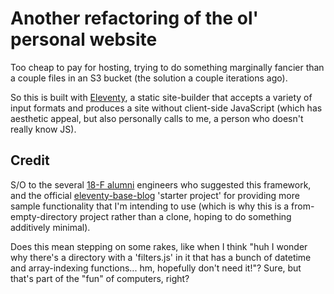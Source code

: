 # Another refactoring of the ol' personal website

Too cheap to pay for hosting, trying to do something marginally fancier than a couple files in an S3 bucket (the solution a couple iterations ago). 

So this is built with [Eleventy](https://www.11ty.dev/), a static site-builder that accepts a variety of input formats and produces a site without client-side JavaScript (which has aesthetic appeal, but also personally calls to me, a person who doesn't really know JS).

## Credit

S/O to the several [18-F alumni](https://18f.org/about) engineers who suggested this framework, and the official [eleventy-base-blog](https://github.com/11ty/eleventy-base-blog) 'starter project' for providing more sample functionality that I'm intending to use (which is why this is a from-empty-directory project rather than a clone, hoping to do something additively minimal). 

Does this mean stepping on some rakes, like when I think "huh I wonder why there's a directory with a 'filters.js' in it that has a bunch of datetime and array-indexing functions... hm, hopefully don't need it!"? Sure, but that's part of the "fun" of computers, right?